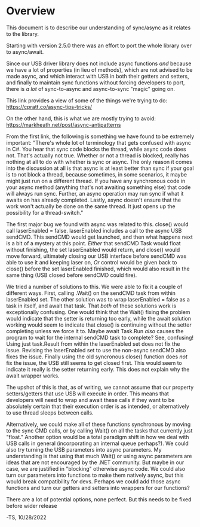 # Overview

This document is to describe our understanding of sync/async as it relates to the library.

Starting with version 2.5.0 there was an effort to port the whole library over to async/await.

Since our USB driver library does not include async functions _and_ because we have a lot of properties
(in lieu of methods), which are not advised to be made async, and which interact with USB in both their
getters and setters, and finally to maintain sync functions without forcing developers to port,
there is _a lot_ of sync-to-async and async-to-sync "magic" going on.

This link provides a view of some of the things we're trying to do:
https://cpratt.co/async-tips-tricks/

On the other hand, this is what we are mostly trying to avoid:
https://markheath.net/post/async-antipatterns

From the first link, the following is something we have found to be extremely important:
"There's whole lot of terminology that gets confused with async in C#. You hear that sync code blocks the thread,
while async code does not. That's actually not true. Whether or not a thread is blocked, really has nothing at 
all to do with whether is sync or async. The only reason it comes into the discussion at all is that async 
is at least better than sync if your goal is to not block a thread, because sometimes, in some scenarios, 
it maybe might just run on a different thread. If you have any synchronous code in your async method (anything 
that's not awaiting something else) that code will always run sync. Further, an async operation may run sync if 
what it awaits on has already completed. Lastly, async doesn't ensure that the work won't actually be done on 
the same thread. It just opens up the possibility for a thread-switch."

The first major bug we found with async was related to this. close() would call laserEnabled = false. laserEnabled
includes a call to the async USB sendCMD. This sendCMD would get launched, and then what happens next is a bit of 
a mystery at this point. _Either_ that sendCMD Task would float without finishing, the set laserEnabled would return,
and close() would move forward, ultimately closing our USB interface before sendCMD was able to use it and keeping
laser on, _Or_ control would be given back to close() before the set laserEnabled finished, which would also result
in the same thing (USB closed before sendCMD could fire).

We tried a number of solutions to this. We were able to fix it a couple of different ways. First, calling .Wait()
on the sendCMD task from within laserEnabled set. The other solution was to wrap laserEnabled = false as a
task in itself, and await that task. That _both_ of these solutions work is exceptionally confusing. One would think
that the Wait() fixing the problem would indicate that the setter is returning too early, while the await solution
working would seem to indicate that close() is continuing without the setter completing unless we force it to. Maybe
await Task.Run _also_ causes the program to wait for the internal sendCMD task to complete? See, confusing!
Using just task.Result from within the laserEnabled set does not fix the issue. Revising the laserEnabled set to 
use the non-async sendCMD also fixes the issue. Finally using the old syncronous close() function does _not_ fix
the issue, the USB still seems to get closed first. This would seem to indicate it really is the setter returning
early. This does not explain why the await wrapper works. 

The upshot of this is that, as of writing, we cannot assume that our property setters/getters that use USB will 
execute in order. This means that developers will need to wrap and await these calls if they want to be absolutely
certain that their execution order is as intended, or alternatively to use thread sleeps between calls. 

Alternatively, we could make all of these functions synchronous by moving to the sync CMD calls, or by calling
Wait() on all the tasks that currently just "float." Another option would be a total paradigm shift in how we
deal with USB calls in general (incorporating an internal queue perhaps?). We could also try turning the USB
parameters into async parameters. My understanding is that using that much Wait() or using async parameters
are ideas that are not encouraged by the .NET community. But maybe in our case, we are justified in "blocking"
otherwise async code. We could also turn our parameters into functions to make them natively async, but this 
would break compatibility for devs. Perhaps we could add those async functions and turn our getters and
setters into wrappers for our functions?

There are a lot of potential options, none perfect. But this needs to be fixed before wider release

-TS, 10/28/2022